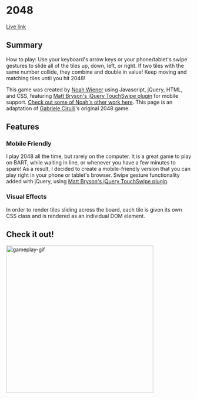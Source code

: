 # 2048

[Live link][live]

[live]: http://noahwiener.github.io/2048/

## Summary

How to play: Use your keyboard's arrow keys or your phone/tablet's swipe gestures to slide all of the tiles up, down, left, or right.  If two tiles with the same number collide, they combine and double in value! Keep moving and matching tiles until you hit 2048!


This game was created by [Noah Wiener][profile] using Javascript, jQuery, HTML, and CSS, featuring [Matt Bryson's jQuery TouchSwipe plugin][plugin] for mobile support. [Check out some of Noah's other work here][profile].  This page is an adaptation of [Gabriele Cirulli][original]'s original 2048 game.

[profile]: http://noahwiener.github.io/
[plugin]: https://github.com/mattbryson/TouchSwipe-Jquery-Plugin
[original]: https://gabrielecirulli.github.io/2048/

## Features

### Mobile Friendly

I play 2048 all the time, but rarely on the computer. It is a great game to play on BART, while waiting in line, or whenever you have a few minutes to spare!  As a result, I decided to create a mobile-friendly version that you can play right in your phone or tablet's browser. Swipe gesture functionality added with jQuery, using [Matt Bryson's jQuery TouchSwipe plugin][plugin].

[plugin]: https://github.com/mattbryson/TouchSwipe-Jquery-Plugin

### Visual Effects

In order to render tiles sliding across the board, each tile is given its own CSS class and is rendered as an individual DOM element.

## Check it out!

<img src="https://i.gyazo.com/2dec25cb5ae3544d3a9a7e2676459cd5.gif" height="400" alt="gameplay-gif">
